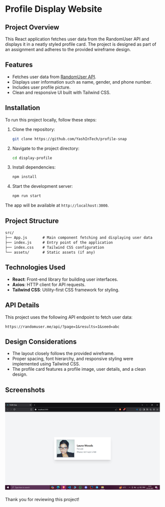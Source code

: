 # Profile Display Website

## Project Overview
This React application fetches user data from the RandomUser API and displays it in a neatly styled profile card. The project is designed as part of an assignment and adheres to the provided wireframe design.

## Features
- Fetches user data from [RandomUser API](https://randomuser.me/api/?page=1&results=1&seed=abc).
- Displays user information such as name, gender, and phone number.
- Includes user profile picture.
- Clean and responsive UI built with Tailwind CSS.

## Installation
To run this project locally, follow these steps:

1. Clone the repository:
   ```bash
   git clone https://github.com/YashInTech/profile-snap
   ```

2. Navigate to the project directory:
   ```bash
   cd display-profile
   ```

3. Install dependencies:
   ```bash
   npm install
   ```

4. Start the development server:
   ```bash
   npm run start
   ```

The app will be available at `http://localhost:3000`.

## Project Structure
```
src/
├── App.js       # Main component fetching and displaying user data
├── index.js     # Entry point of the application
├── index.css    # Tailwind CSS configuration
└── assets/      # Static assets (if any)
```

## Technologies Used
- **React**: Front-end library for building user interfaces.
- **Axios**: HTTP client for API requests.
- **Tailwind CSS**: Utility-first CSS framework for styling.

## API Details
This project uses the following API endpoint to fetch user data:
```
https://randomuser.me/api/?page=1&results=1&seed=abc
```

## Design Considerations
- The layout closely follows the provided wireframe.
- Proper spacing, font hierarchy, and responsive styling were implemented using Tailwind CSS.
- The profile card features a profile image, user details, and a clean design.

## Screenshots
![Web Screenshot](public/Screenshot.png)
---

Thank you for reviewing this project!